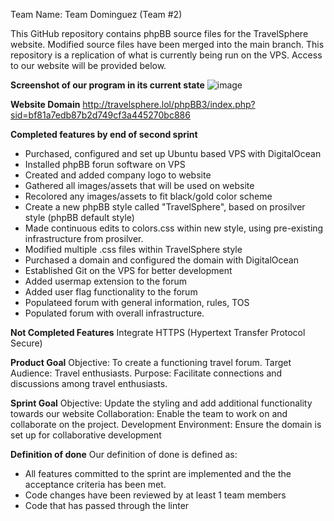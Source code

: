 Team Name: Team Dominguez (Team #2)

This GitHub repository contains phpBB source files for the TravelSphere website. Modified source files have been merged into the main branch. This repository is a replication of what is currently being run on the VPS. Access to our website will be provided below. 

**Screenshot of our program in its current state**
![image](https://github.com/ethedge/1TravelSphere/assets/158501435/f0fb891b-355f-43e3-9511-aa99f748b877)


**Website Domain**
http://travelsphere.lol/phpBB3/index.php?sid=bf81a7edb87b2d749cf3a445270bc886

**Completed features by end of second sprint**
- Purchased, configured and set up Ubuntu based VPS with DigitalOcean
- Installed phpBB forun software on VPS
- Created and added company logo to website
- Gathered all images/assets that will be used on website
- Recolored any images/assets to fit black/gold color scheme
- Create a new phpBB style called "TravelSphere", based on prosilver style (phpBB default style)
- Made continuous edits to colors.css within new style, using pre-existing infrastructure from prosilver.
- Modified multiple .css files within TravelSphere style
- Purchased a domain and configured the domain with DigitalOcean
- Established Git on the VPS for better development
- Added usermap extension to the forum
- Added user flag functionality to the forum
- Populateed forum with general information, rules, TOS
- Populated forum with overall infrastructure.

**Not Completed Features**
Integrate HTTPS (Hypertext Transfer Protocol Secure)

**Product Goal**
Objective: To create a functioning travel forum.
Target Audience: Travel enthusiasts.
Purpose: Facilitate connections and discussions among travel enthusiasts.

**Sprint Goal**
Objective: Update the styling and add additional functionality towards our website
Collaboration: Enable the team to work on and collaborate on the project.
Development Environment: Ensure the domain is set up for collaborative development

**Definition of done**
Our definition of done is defined as:
- All features committed to the sprint are implemented and the the acceptance criteria has been met. 
- Code changes have been reviewed by at least 1  team members
- Code that has passed through the linter
